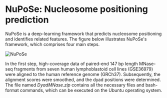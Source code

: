 # NuPoSe: Nucleosome positioning prediction

NuPoSe is a deep-learning framework that predicts nucleosome positioning and identifies related features. The figure below illustrates NuPoSe's framework, which comprises four main steps.

![NuPoSe](https://github.com/MasoudiYosef/NuPoSe/assets/83264279/73dd3cd5-7a70-4d45-8b58-1047fb2c4296)

<p>
In the first step, high-coverage data of paired-end 147 bp length MNase-seq fragments from seven human lymphoblastoid cell lines (GSE36979) were aligned to the human reference genome (GRCh37). Subsequently, the alignment scores were smoothed, and the dyad positions were determined. The file named <i>DyadMNase.zip</i> contains all the necessary files and bash-format commands, which can be executed on the Ubuntu operating system. 
</p>
